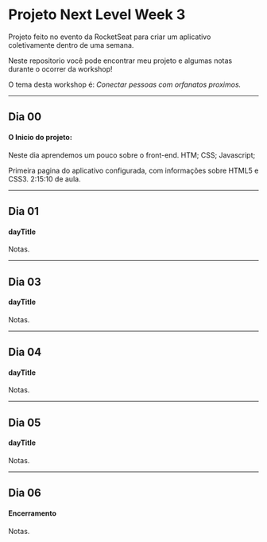 # Projeto Next Level Week 3
 Projeto feito no evento da RocketSeat para criar um aplicativo coletivamente dentro de uma semana.
 
 Neste repositorio você pode encontrar meu projeto e algumas notas durante o ocorrer da workshop!
 
 O tema desta workshop é: _Conectar pessoas com orfanatos proximos._
 
 ---
 ## Dia 00
  #### O Inicio do projeto: 
 Neste dia aprendemos um pouco sobre o front-end.
 HTM; CSS; Javascript;
 
 Primeira pagina do aplicativo configurada, com informações sobre HTML5 e CSS3.
 2:15:10 de aula.
 
 ---
 ## Dia 01
  #### dayTitle 
 Notas.
 
 ---
 ## Dia 03
  #### dayTitle
 Notas.
 
 ---
 ## Dia 04
  #### dayTitle
 Notas.
 
 ---
 ## Dia 05
  #### dayTitle
 Notas.
 
 ---
 ## Dia 06
  #### Encerramento
 Notas.
 
